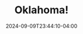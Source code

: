 ---
title: Oklahoma!
Theatre: Artist Connection Theatre
Venue: Artist Connection Theatre
Season: 
date: 2024-09-09T23:44:10-04:00
opening_date: 2025-03-28
closing_date: 2025-04-13
showtimes:
  - 2025-03-28 19:30:00
  - 2025-03-29 19:30:00
  - 2025-04-03 19:30:00
  - 2025-04-04 19:30:00
  - 2025-04-05 19:30:00
  - 2025-04-11 19:30:00
  - 2025-04-12 19:30:00
  - 2025-03-30 15:00:00
  - 2025-04-06 15:00:00
  - 2025-04-13 15:00:00
featured_image: 2025-Oklahoma!.webp
featured_image_alt: 
featured_image_caption: 
featured_image_attr: 
featured_image_attr_link: 
program:
Website: https://artistconnectiontheatre.org/season-2024-2025/
Tickets: https://ci.ovationtix.com/34989/production/1207874
show_details: 
cast:
crew:
orchestra:
genres: 
Description: 
---